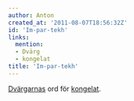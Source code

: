 ```yaml
---
author: Anton
created_at: '2011-08-07T18:56:32Z'
id: 'Im-par-tekh'
links:
  mention:
  - Dvärg
  - kongelat
title: 'Im-par-tekh'
---
```


[Dvärgarnas] ord för [kongelat].

  [Dvärgarnas]: Dvärg
  [kongelat]: kongelat
